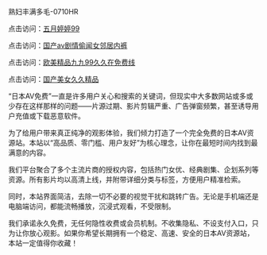 熟妇丰满多毛-0710HR

点击访问：<a href="https://heiliaoga6s9v.pages.dev">五月婷婷99</a>

点击访问：<a href="https://heiliaozj3tjd.pages.dev">国产av剧情偷闻女邻居内裤</a>

点击访问：<a href="https://heiliaoxqkkct.pages.dev">欧美精品九九99久久在免费线</a>

点击访问：<a href="https://heiliao2dmwwy.pages.dev">国产美女久久精品</a>




“日本AV免费”一直是许多用户关心和搜索的关键词，但现实中大多数网站或多或少存在这样那样的问题——片源过期、影片剪辑严重、广告弹窗频繁，甚至诱导用户充值或下载恶意软件。

为了给用户带来真正纯净的观影体验，我们倾力打造了一个完全免费的日本AV资源站。本站以“高品质、零门槛、用户友好”为核心理念，让你在最短时间内找到最满意的内容。

我们平台聚合了多个主流片商的授权内容，包括热门女优、经典剧集、企划系列等资源。所有影片均以高清上线，并附带详细分类与标签，方便用户精准检索。

同时，本站界面简洁，去除一切不必要的视觉干扰和跳转广告。无论是手机端还是电脑端访问，都能流畅播放，沉浸式观看，不受限制。

我们承诺永久免费，无任何隐性收费或会员机制。不收集隐私、不设支付入口，只为让你放心观影。如果你希望长期拥有一个稳定、高速、安全的日本AV资源站，本站一定值得你收藏！

<span style="display:none;">[Canonical link]( https://github.com/ln20250710/riben325 ）</span>
